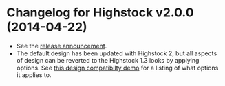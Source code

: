 # Changelog for Highstock v2.0.0 (2014-04-22)
        
- See the [release announcement](/component/content/article/2-news/134-announcing-highcharts-4/).
- The default design has been updated with Highstock 2, but all aspects of design can be reverted to the Highstock 1.3 looks by applying options. See [this design compatibilty demo](https://jsfiddle.net/highcharts/Y5ak7/) for a listing of what options it applies to.